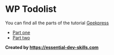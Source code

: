 # WP Todolist

You can find all the parts of the tutorial [Geekpress](http://geekpress.fr)

- [Part one](http://www.geekpress.fr/extension-wordpress-poo/)
- [Part two](http://www.geekpress.fr/wp-todolist-extension-wordress-poo-part-2/)


**Created by https://essential-dev-skills.com**
